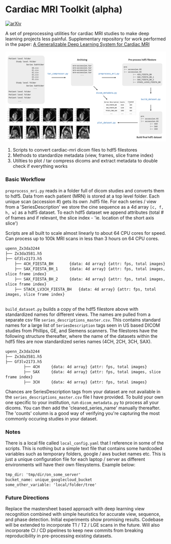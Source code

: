 # Cardiac MRI Toolkit (alpha)

[![arXiv](https://img.shields.io/badge/arXiv-2312.00357-b31b1b.svg)](https://arxiv.org/abs/2312.00357)

A set of preprocessing utilities for cardiac MRI studies to make deep learning projects less painful. Supplementary repository for work performed in the paper: [A Generalizable Deep Learning System for Cardiac MRI](https://arxiv.org/abs/2312.00357)


![summary_usage](https://github.com/rohanshad/cmr_toolkit/blob/5b6055dc059aeccb50bd78d106be4b88eccabe31/media/summary_usage.png)

1. Scripts to convert cardiac-mri dicom files to hdf5 filestores
2. Methods to standardize metadata (view, frames, slice frame index)
3. Utilties to plot / tar compress dicoms and extract metadata to double check if everything works

### Basic Workflow

```preprocess_mri.py``` reads in a folder full of dicom studies and converts them to hdf5. Data from each patient (MRN) is stored at a top level folder. Each unique scan (accession #) gets its own .hdf5 file. For each series / view from a 'SeriesDescription' we store the cine sequence as a 4d array ```[c, f, h, w]``` as a hdf5 dataset. To each hdf5 dataset we append attributes (total # of frames and if relevant, the slice index - 'ie. location of the short axis slice')

Scripts are all built to scale almost linearly to about 64 CPU cores for speed. Can process up to 100k MRI scans in less than 3 hours on 64 CPU cores.

```
upenn_Zx3da3244
├── Zx3da3581.h5
├── Gf3lv2173.h5
	├── 4CH_FIESTA_BH 		{data: 4d array} {attr: fps, total images}
	├── SAX_FIESTA_BH_1		{data: 4d array} {attr: fps, total images, slice frame index}
	├── SAX_FIESTA_BH_2		{data: 4d array} {attr: fps, total images, slice frame index}
	├── STACK_LV3CH_FIESTA_BH	{data: 4d array} {attr: fps, total images, slice frame index}
	
```

```build_dataset.py``` builds a copy of the hdf5 filestore above with standardized names for different views. The names are pulled from a separate csv file ```series_descriptions_master.csv```. This contains standard names for a large list of ```SeriesDescription``` tags seen in US based DICOM studies from Phillips, GE, and Siemens scanners. The filestores have the following structure thereafter, where the name of the datasets within the hdf5 files are now standardized series names (4CH, 2CH, 3CH, SAX). 

```
upenn_Zx3da3244
├── Zx3da3581.h5
├── Gf3lv2173.h5
		├── 4CH 	{data: 4d array} {attr: fps, total images}
		├── SAX		{data: 4d array} {attr: fps, total images, slice frame index}
		├── 3CH		{data: 4d array} {attr: fps, total images}
```

Chances are SeriesDescription tags from your dataset are not available in the ```series_descriptions_master.csv``` file I have provided. To build your own one specific to your institution, run ```dicom_metadata.py``` to process all your dicoms. You can then add the 'cleaned_series_name' manually thereafter. The 'counts' column is a good way of verifying you're capturing the most commonly occuring studies in your dataset. 

### Notes

There is a local file called ```local_config.yaml``` that I reference in some of the scripts. This is nothing but a simple text file that contains some hardcoded variables such as temporary folders, google / aws bucket names etc. This is just a unique configuration file for each laptop / server as different environments will have their own filesystems. Example below:

```
tmp_dir: 'tmp/dir/on_some_server'
bucket_name: unique_googlecloud_bucket
some_other_variable: 'local/folder/tree'
```

### Future Directions

Replace the mastersheet based approach with deep learning view recognition combined with simple heuristics for accurate view, sequence, and phase detection. Initial experiments show promising results. Codebase will be extended to incorporate T1 / T2 / LGE scans in the future. Will also incorporate CI / CD pipelines to keep new commits from breaking reproducibility in pre-processing existing datasets.
